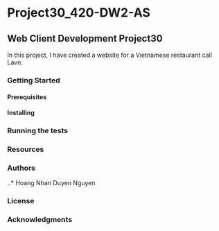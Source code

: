 # Project30_420-DW2-AS
## Web Client Development Project30

In this project, I have created a website for a Vietnamese restaurant call Lavn.

### Getting Started


#### Prerequisites

#### Installing

### Running the tests

### Resources

### Authors

..* Hoang Nhan Duyen Nguyen

### License

### Acknowledgments
